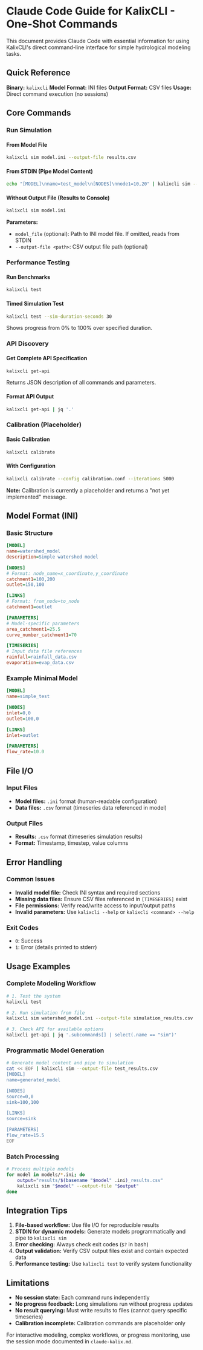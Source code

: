 # Claude Code Guide for KalixCLI - One-Shot Commands

This document provides Claude Code with essential information for using KalixCLI's direct command-line interface for simple hydrological modeling tasks.

## Quick Reference

**Binary:** `kalixcli`
**Model Format:** INI files
**Output Format:** CSV files
**Usage:** Direct command execution (no sessions)

## Core Commands

### Run Simulation

#### From Model File
```bash
kalixcli sim model.ini --output-file results.csv
```

#### From STDIN (Pipe Model Content)
```bash
echo "[MODEL]\nname=test_model\n[NODES]\nnode1=10,20" | kalixcli sim --output-file results.csv
```

#### Without Output File (Results to Console)
```bash
kalixcli sim model.ini
```

**Parameters:**
- `model_file` (optional): Path to INI model file. If omitted, reads from STDIN
- `--output-file <path>`: CSV output file path (optional)

### Performance Testing

#### Run Benchmarks
```bash
kalixcli test
```

#### Timed Simulation Test
```bash
kalixcli test --sim-duration-seconds 30
```
Shows progress from 0% to 100% over specified duration.

### API Discovery

#### Get Complete API Specification
```bash
kalixcli get-api
```
Returns JSON description of all commands and parameters.

#### Format API Output
```bash
kalixcli get-api | jq '.'
```

### Calibration (Placeholder)

#### Basic Calibration
```bash
kalixcli calibrate
```

#### With Configuration
```bash
kalixcli calibrate --config calibration.conf --iterations 5000
```

**Note:** Calibration is currently a placeholder and returns a "not yet implemented" message.

## Model Format (INI)

### Basic Structure
```ini
[MODEL]
name=watershed_model
description=Simple watershed model

[NODES]
# Format: node_name=x_coordinate,y_coordinate
catchment1=100,200
outlet=150,100

[LINKS]
# Format: from_node=to_node
catchment1=outlet

[PARAMETERS]
# Model-specific parameters
area_catchment1=25.5
curve_number_catchment1=70

[TIMESERIES]
# Input data file references
rainfall=rainfall_data.csv
evaporation=evap_data.csv
```

### Example Minimal Model
```ini
[MODEL]
name=simple_test

[NODES]
inlet=0,0
outlet=100,0

[LINKS]
inlet=outlet

[PARAMETERS]
flow_rate=10.0
```

## File I/O

### Input Files
- **Model files:** `.ini` format (human-readable configuration)
- **Data files:** `.csv` format (timeseries data referenced in model)

### Output Files
- **Results:** `.csv` format (timeseries simulation results)
- **Format:** Timestamp, timestep, value columns

## Error Handling

### Common Issues
- **Invalid model file:** Check INI syntax and required sections
- **Missing data files:** Ensure CSV files referenced in `[TIMESERIES]` exist
- **File permissions:** Verify read/write access to input/output paths
- **Invalid parameters:** Use `kalixcli --help` or `kalixcli <command> --help`

### Exit Codes
- `0`: Success
- `1`: Error (details printed to stderr)

## Usage Examples

### Complete Modeling Workflow
```bash
# 1. Test the system
kalixcli test

# 2. Run simulation from file
kalixcli sim watershed_model.ini --output-file simulation_results.csv

# 3. Check API for available options
kalixcli get-api | jq '.subcommands[] | select(.name == "sim")'
```

### Programmatic Model Generation
```bash
# Generate model content and pipe to simulation
cat << EOF | kalixcli sim --output-file test_results.csv
[MODEL]
name=generated_model

[NODES]
source=0,0
sink=100,100

[LINKS]
source=sink

[PARAMETERS]
flow_rate=15.5
EOF
```

### Batch Processing
```bash
# Process multiple models
for model in models/*.ini; do
    output="results/$(basename "$model" .ini)_results.csv"
    kalixcli sim "$model" --output-file "$output"
done
```

## Integration Tips

1. **File-based workflow:** Use file I/O for reproducible results
2. **STDIN for dynamic models:** Generate models programmatically and pipe to `kalixcli sim`
3. **Error checking:** Always check exit codes (`$?` in bash)
4. **Output validation:** Verify CSV output files exist and contain expected data
5. **Performance testing:** Use `kalixcli test` to verify system functionality

## Limitations

- **No session state:** Each command runs independently
- **No progress feedback:** Long simulations run without progress updates
- **No result querying:** Must write results to files (cannot query specific timeseries)
- **Calibration incomplete:** Calibration commands are placeholder only

For interactive modeling, complex workflows, or progress monitoring, use the session mode documented in `claude-kalix.md`.